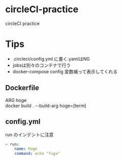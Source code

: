 # circleCI-practice
circleCI practice
# Tips
- .circleci/config.yml に書く.yamlはNG
- jobsは別々のコンテナで行う
- docker-compose config 変数補って表示してくれる
## Dockerfile
ARG hoge  
docker build . --build-arg hoge=[term]

## config.yml
run のインデントに注意
```yaml
- run:
    name: hoge
    command: echo "fuga"
```